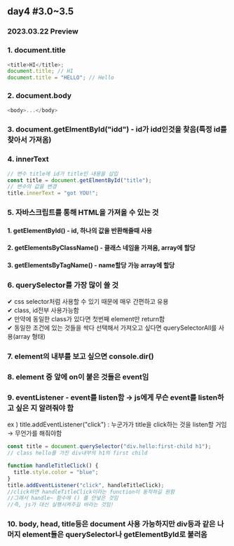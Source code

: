 ## day4 #3.0~3.5

### 2023.03.22 Preview

### 1. document.title

```javascript
<title>HI</title>;
document.title; // HI
document.title = "HELLO"; // Hello
```

### 2. document.body

```javascript
<body>...</body>
```

### 3. document.getElmentById("idd") - id가 idd인것을 찾음(특정 id를 찾아서 가져옴)

### 4. innerText

```javascript
// 변수 title에 id가 title인 내용을 삽입
const title = document.getElmentById("title");
// 변수의 값을 변경
title.innerText = "got YOU!";
```

### 5. 자바스크립트를 통해 HTML을 가져올 수 있는 것

#### 1. getElementById() - id, 하나의 값을 반환해줄때 사용

#### 2. getElementsByClassName() - 클래스 네임을 가져옴, array에 할당

#### 3. getElementsByTagName() - name할당 가능 array에 할당

### 6. querySelector를 가장 많이 쓸 것

✔ css selector처럼 사용할 수 있기 때문에 매우 간편하고 유용<br>
✔ class, id전부 사용가능함<br>
✔ 만약에 동일한 class가 있다면 첫번째 element만 return함<br>
✔ 동일한 조건에 있는 것들을 싹다 선택해서 가져오고 싶다면 querySelectorAll를 사용(array 형태)<br>

### 7. element의 내부를 보고 싶으면 console.dir()

### 8. element 중 앞에 on이 붙은 것들은 event임

### 9. eventListener - event를 listen함 → js에게 무슨 event를 listen하고 싶은 지 알려줘야 함

ex ) title.addEventListener("click") : 누군가가 title을 click하는 것을 listen할 거임 → 무언가를 해줘야함

```javascript
const title = document.querySelector("div.hello:first-child h1");
// class hello를 가진 div내부의 h1의 first child

function handleTitleClick() {
  title.style.color = "blue";
}
title.addEventListener("click", handleTitleClick);
//click하면 handleTitleClick이라는 function이 동작하길 원함
//그래서 handle~ 함수에 () 를 안넣은 것임
//즉, js가 대신 실행시켜주길 바라는 것임!
```

### 10. body, head, title등은 document 사용 가능하지만 div등과 같은 나머지 element들은 querySelector나 getElementById로 불러옴
